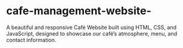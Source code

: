 # cafe-management-website-
A beautiful and responsive Café Website built using HTML, CSS, and JavaScript, designed to showcase our café’s atmosphere, menu, and contact information.
